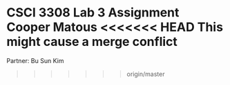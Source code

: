 CSCI 3308 Lab 3 Assignment
Cooper Matous
<<<<<<< HEAD
This might cause a merge conflict
=======
Partner: Bu Sun Kim
>>>>>>> origin/master
